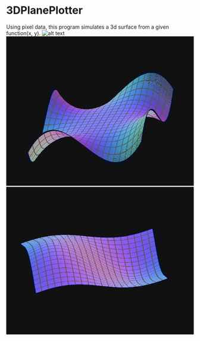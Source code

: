 # 3DPlanePlotter
Using pixel data, this program simulates a 3d surface from a given function(x, y).
![alt text](animation.gif "Screenshot of a plot")
![alt text](screenshot.png "Screenshot of a plot")
![alt text](screenshot2.png "Screenshot of a plot")
